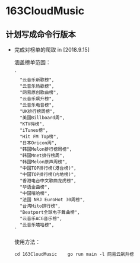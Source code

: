 # 163CloudMusic

## 计划写成命令行版本   

  * 完成对榜单的爬取 in [2018.9.15]   
  
      涵盖榜单范围：   
      
        `
          "云音乐新歌榜",  
          "云音乐热歌榜",   
          "网易原创歌曲榜",   
          "云音乐飙升榜",   
          "云音乐电音榜",   
          "UK排行榜周榜",   
          "美国Billboard周",   
          "KTV嗨榜",   
          "iTunes榜",   
          "Hit FM Top榜",   
          "日本Oricon周",   
          "韩国Melon排行榜周榜",   
          "韩国Mnet排行榜周",   
          "韩国Melon原声周榜",   
          "中国TOP排行榜(港台榜)",   
          "中国TOP排行榜(内地榜)",   
          "香港电台中文歌曲龙虎榜",   
          "华语金曲榜",   
          "中国嘻哈榜",   
          "法国 NRJ EuroHot 30周榜",   
          "台湾Hito排行榜",   
          "Beatport全球电子舞曲榜",   
          "云音乐ACG音乐榜",   
          "云音乐嘻哈榜",   
        `
        
      使用方法：  
      
      `
        cd 163CloudMusic   
        go run main -l 网易云飙升榜   
      `
